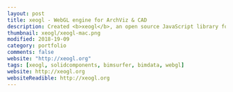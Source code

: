 ```yaml
---
layout: post
title: xeogl - WebGL engine for ArchViz & CAD 
description: Created <b>xeogl</b>, an open source JavaScript library for WebGL-based 3D visualization.<br><br>xeogl is currently used within several commercial BIM and CAD viewers.
thumbnail: xeogl/xeogl-mac.png
modified: 2018-19-09
category: portfolio
comments: false
website: "http://xeogl.org"
tags: [xeogl, solidcomponents, bimsurfer, bimdata, webgl]
website: http://xeogl.org
websiteReadible: http://xeogl.org
---
```



